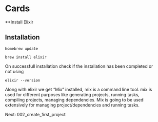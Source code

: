 # Cards

**Install Elixir

## Installation

```
homebrew update
```

```
brew install elixir
```
On successfull installation check if the installation has been completed or not using 
```
elixir --version
```
Along with elixir we get “Mix” installed, mix is a command line tool. mix is used for different purposes like generating projects, running tasks, compiling projects, managing dependencies.
Mix is going to be used extensively for managing project/dependencies and running tasks.

Next: 002_create_first_project
